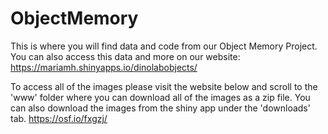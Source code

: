 # ObjectMemory

This is where you will find data and code from our Object Memory Project. 
You can also access this data and more on our website:  https://mariamh.shinyapps.io/dinolabobjects/

To access all of the images please visit the website below and scroll to the 'www' folder where you can download all of the images as a zip file. 
You can also download the images from the shiny app under the 'downloads' tab.
https://osf.io/fxgzj/


